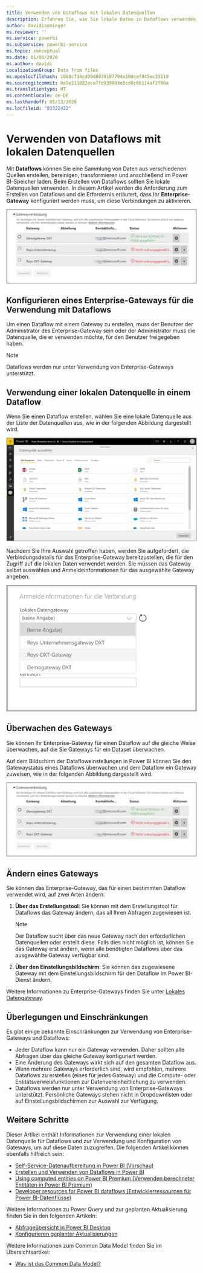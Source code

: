 ```yaml
---
title: Verwenden von Dataflows mit lokalen Datenquellen
description: Erfahren Sie, wie Sie lokale Daten in Dataflows verwenden.
author: davidiseminger
ms.reviewer: ''
ms.service: powerbi
ms.subservice: powerbi-service
ms.topic: conceptual
ms.date: 01/08/2020
ms.author: davidi
LocalizationGroup: Data from files
ms.openlocfilehash: 1008cf34cd09d8039107794e10dcef845ec35110
ms.sourcegitcommit: 0e9e211082eca7fd939803e0cd9c6b114af2f90a
ms.translationtype: HT
ms.contentlocale: de-DE
ms.lasthandoff: 05/13/2020
ms.locfileid: "83322422"
---
```

# <a name="using-dataflows-with-on-premises-data-sources"></a>Verwenden von Dataflows mit lokalen Datenquellen

Mit **Dataflows** können Sie eine Sammlung von Daten aus verschiedenen Quellen erstellen, bereinigen, transformieren und anschließend im Power BI-Speicher laden. Beim Erstellen von Dataflows sollten Sie lokale Datenquellen verwenden. In diesem Artikel werden die Anforderung zum Erstellen von Dataflows und die Erfordernis erläutert, dass Ihr **Enterprise-Gateway** konfiguriert werden muss, um diese Verbindungen zu aktivieren.

![Dataflows und Gateways](media/service-dataflows-onpremises-gateways/onpremises-gateways_01.png)

## <a name="configuring-an-enterprise-gateway-for-use-with-dataflows"></a>Konfigurieren eines Enterprise-Gateways für die Verwendung mit Dataflows

Um einen Dataflow mit einem Gateway zu erstellen, muss der Benutzer der Administrator des Enterprise-Gateway sein oder der Administrator muss die Datenquelle, die er verwenden möchte, für den Benutzer freigegeben haben. 


> [!NOTE]
> Dataflows werden nur unter Verwendung von Enterprise-Gateways unterstützt.

## <a name="using-an-on-premises-data-source-in-a-dataflow"></a>Verwendung einer lokalen Datenquelle in einem Dataflow

Wenn Sie einen Dataflow erstellen, wählen Sie eine lokale Datenquelle aus der Liste der Datenquellen aus, wie in der folgenden Abbildung dargestellt wird.

![Auswählen einer lokalen Datenquelle](media/service-dataflows-onpremises-gateways/onpremises-gateways_02a.png)

Nachdem Sie Ihre Auswahl getroffen haben, werden Sie aufgefordert, die Verbindungsdetails für das Enterprise-Gateway bereitzustellen, die für den Zugriff auf die lokalen Daten verwendet werden. Sie müssen das Gateway selbst auswählen und Anmeldeinformationen für das ausgewählte Gateway angeben.

![Bereitstellen von Verbindungsdetails](media/service-dataflows-onpremises-gateways/onpremises-gateways_03.png)

## <a name="monitoring-your-gateway"></a>Überwachen des Gateways

Sie können Ihr Enterprise-Gateway für einen Dataflow auf die gleiche Weise überwachen, auf die Sie Gateways für ein Dataset überwachen.

Auf dem Bildschirm der Datafloweinstellungen in Power BI können Sie den Gatewaystatus eines Dataflows überwachen und dem Dataflow ein Gateway zuweisen, wie in der folgenden Abbildung dargestellt wird.

![Überwachen des Gateways](media/service-dataflows-onpremises-gateways/onpremises-gateways_01.png)

## <a name="changing-a-gateway"></a>Ändern eines Gateways

Sie können das Enterprise-Gateway, das für einen bestimmten Dataflow verwendet wird, auf zwei Arten ändern:

1. **Über das Erstellungstool**: Sie können mit dem Erstellungstool für Dataflows das Gateway ändern, das all Ihren Abfragen zugewiesen ist.

    > [!NOTE]
    > Der Dataflow sucht über das neue Gateway nach den erforderlichen Datenquellen oder erstellt diese. Falls dies nicht möglich ist, können Sie das Gateway erst ändern, wenn alle benötigten Dataflows über das ausgewählte Gateway verfügbar sind.

2. **Über den Einstellungsbildschirm**: Sie können das zugewiesene Gateway mit dem Einstellungsbildschirm für den Dataflow im Power BI-Dienst ändern.

Weitere Informationen zu Enterprise-Gateways finden Sie unter [Lokales Datengateway](../connect-data/service-gateway-onprem.md).

## <a name="considerations-and-limitations"></a>Überlegungen und Einschränkungen

Es gibt einige bekannte Einschränkungen zur Verwendung von Enterprise-Gateways und Dataflows:

* Jeder Dataflow kann nur ein Gateway verwenden. Daher sollten alle Abfragen über das gleiche Gateway konfiguriert werden.
* Eine Änderung des Gateways wirkt sich auf den gesamten Dataflow aus.
* Wenn mehrere Gateways erforderlich sind, wird empfohlen, mehrere Dataflows zu erstellen (eines für jedes Gateway) und die Compute- oder Entitätsverweisfunktionen zur Datenvereinheitlichung zu verwenden.
* Dataflows werden nur unter Verwendung von Enterprise-Gateways unterstützt. Persönliche Gateways stehen nicht in Dropdownlisten oder auf Einstellungsbildschirmen zur Auswahl zur Verfügung.


## <a name="next-steps"></a>Weitere Schritte

Dieser Artikel enthält Informationen zur Verwendung einer lokalen Datenquelle für Dataflows und zur Verwendung und Konfiguration von Gateways, um auf diese Daten zuzugreifen. Die folgenden Artikel können ebenfalls hilfreich sein:

* [Self-Service-Datenaufbereitung in Power BI (Vorschau)](service-dataflows-overview.md)
* [Erstellen und Verwenden von Dataflows in Power BI](service-dataflows-create-use.md)
* [Using computed entities on Power BI Premium (Verwenden berechneter Entitäten in Power BI Premium)](service-dataflows-computed-entities-premium.md)
* [Developer resources for Power BI dataflows (Entwicklerressourcen für Power BI-Datenflüsse)](service-dataflows-developer-resources.md)

Weitere Informationen zu Power Query und zur geplanten Aktualisierung finden Sie in den folgenden Artikeln:
* [Abfrageübersicht in Power BI Desktop](desktop-query-overview.md)
* [Konfigurieren geplanter Aktualisierungen](../connect-data/refresh-scheduled-refresh.md)

Weitere Informationen zum Common Data Model finden Sie im Übersichtsartikel:
* [Was ist das Common Data Model?](https://docs.microsoft.com/powerapps/common-data-model/overview)
